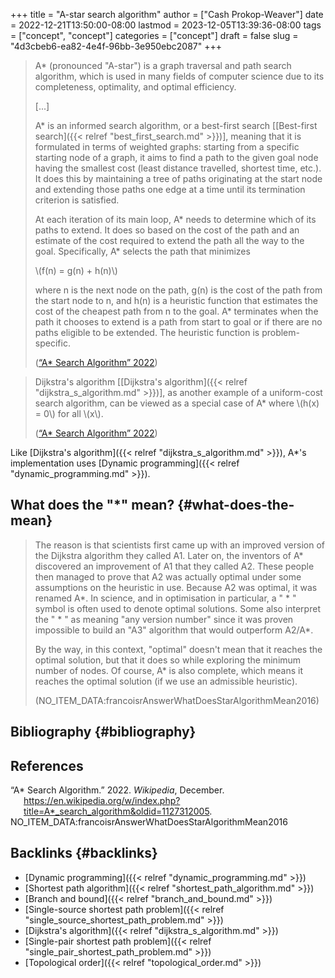 +++
title = "A-star search algorithm"
author = ["Cash Prokop-Weaver"]
date = 2022-12-21T13:50:00-08:00
lastmod = 2023-12-05T13:39:36-08:00
tags = ["concept", "concept"]
categories = ["concept"]
draft = false
slug = "4d3cbeb6-ea82-4e4f-96bb-3e950ebc2087"
+++

> A\* (pronounced "A-star") is a graph traversal and path search algorithm, which is used in many fields of computer science due to its completeness, optimality, and optimal efficiency.
>
> [...]
>
> A\* is an informed search algorithm, or a best-first search [[Best-first search]({{< relref "best_first_search.md" >}})], meaning that it is formulated in terms of weighted graphs: starting from a specific starting node of a graph, it aims to find a path to the given goal node having the smallest cost (least distance travelled, shortest time, etc.). It does this by maintaining a tree of paths originating at the start node and extending those paths one edge at a time until its termination criterion is satisfied.
>
> At each iteration of its main loop, A\* needs to determine which of its paths to extend. It does so based on the cost of the path and an estimate of the cost required to extend the path all the way to the goal. Specifically, A\* selects the path that minimizes
>
> \\(f(n) = g(n) + h(n)\\)
>
> where n is the next node on the path, g(n) is the cost of the path from the start node to n, and h(n) is a heuristic function that estimates the cost of the cheapest path from n to the goal. A\* terminates when the path it chooses to extend is a path from start to goal or if there are no paths eligible to be extended. The heuristic function is problem-specific.
>
> (<a href="#citeproc_bib_item_1">“A* Search Algorithm” 2022</a>)

<!--quoteend-->

> Dijkstra's algorithm [[Dijkstra's algorithm]({{< relref "dijkstra_s_algorithm.md" >}})], as another example of a uniform-cost search algorithm, can be viewed as a special case of A\* where \\(h(x) = 0\\) for all \\(x\\).
>
> (<a href="#citeproc_bib_item_1">“A* Search Algorithm” 2022</a>)

Like [Dijkstra's algorithm]({{< relref "dijkstra_s_algorithm.md" >}}), A\*'s implementation uses [Dynamic programming]({{< relref "dynamic_programming.md" >}}).


## What does the "\*" mean? {#what-does-the-mean}

> The reason is that scientists first came up with an improved version of the Dijkstra algorithm they called A1. Later on, the inventors of A\* discovered an improvement of A1 that they called A2. These people then managed to prove that A2 was actually optimal under some assumptions on the heuristic in use. Because A2 was optimal, it was renamed A\*. In science, and in optimisation in particular, a " \* " symbol is often used to denote optimal solutions. Some also interpret the " \* " as meaning "any version number" since it was proven impossible to build an "A3" algorithm that would outperform A2/A\*.
>
> By the way, in this context, "optimal" doesn't mean that it reaches the optimal solution, but that it does so while exploring the minimum number of nodes. Of course, A\* is also complete, which means it reaches the optimal solution (if we use an admissible heuristic).
>
> (NO_ITEM_DATA:francoisrAnswerWhatDoesStarAlgorithmMean2016)


## Bibliography {#bibliography}

## References

<style>.csl-entry{text-indent: -1.5em; margin-left: 1.5em;}</style><div class="csl-bib-body">
  <div class="csl-entry"><a id="citeproc_bib_item_1"></a>“A* Search Algorithm.” 2022. <i>Wikipedia</i>, December. <a href="https://en.wikipedia.org/w/index.php?title=A*_search_algorithm&oldid=1127312005">https://en.wikipedia.org/w/index.php?title=A*_search_algorithm&#38;oldid=1127312005</a>.</div>
  <div class="csl-entry">NO_ITEM_DATA:francoisrAnswerWhatDoesStarAlgorithmMean2016</div>
</div>


## Backlinks {#backlinks}

-   [Dynamic programming]({{< relref "dynamic_programming.md" >}})
-   [Shortest path algorithm]({{< relref "shortest_path_algorithm.md" >}})
-   [Branch and bound]({{< relref "branch_and_bound.md" >}})
-   [Single-source shortest path problem]({{< relref "single_source_shortest_path_problem.md" >}})
-   [Dijkstra's algorithm]({{< relref "dijkstra_s_algorithm.md" >}})
-   [Single-pair shortest path problem]({{< relref "single_pair_shortest_path_problem.md" >}})
-   [Topological order]({{< relref "topological_order.md" >}})
